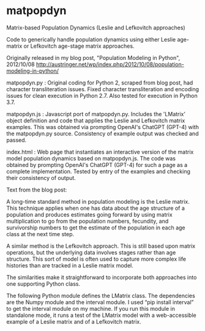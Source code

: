 # matpopdyn
Matrix-based Population Dynamics (Leslie and Lefkovitch approaches)

Code to generically handle population dynamics using either Leslie age-matrix or Lefkovitch age-stage matrix approaches.

Originally released in my blog post, "Population Modeling in Python", 2012/10/08
http://austringer.net/wp/index.php/2012/10/08/population-modeling-in-python/

matpopdyn.py : Original coding for Python 2, scraped from blog post, had character transliteration issues. Fixed character transliteration and encoding issues for clean execution in Python 2.7. Also tested for execution in Python 3.7.

matpopdyn.js : Javascript port of matpopdyn.py. Includes the 'LMatrix' object definition and code that applies the Leslie and Lefkovitch matrix examples. This was obtained via prompting OpenAI's ChatGPT (GPT-4) with the matpopdyn.py source. Consistency of example output was checked and passed.

index.html : Web page that instantiates an interactive version of the matrix model population dynamics based on matpopdyn.js. The code was obtained by prompting OpenAI's ChatGPT (GPT-4) for such a page as a complete implementation. Tested by entry of the examples and checking their consistency of output.

Text from the blog post:

A long-time standard method in population modeling is the Leslie matrix. This technique applies when one has data about the age structure of a population and produces estimates going forward by using matrix multiplication to go from the population numbers, fecundity, and survivorship numbers to get the estimate of the population in each age class at the next time step.

A similar method is the Lefkovitch approach. This is still based upon matrix operations, but the underlying data involves stages rather than age structure. This sort of model is often used to capture more complex life histories than are tracked in a Leslie matrix model.

The similarities make it straightforward to incorporate both approaches into one supporting Python class.

The following Python module defines the LMatrix class. The dependencies are the Numpy module and the interval module. I used “pip install interval” to get the interval module on my machine. If you run this module in standalone mode, it runs a test of the LMatrix model with a web-accessible example of a Leslie matrix and of a Lefkovitch matrix.
